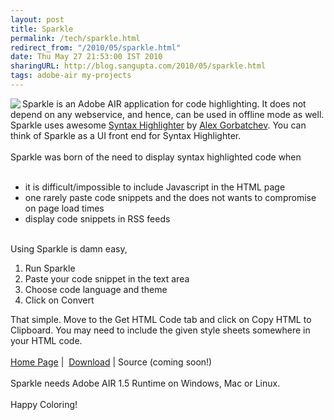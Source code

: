 ```yaml
---
layout: post
title: Sparkle
permalink: /tech/sparkle.html
redirect_from: "/2010/05/sparkle.html"
date: Thu May 27 21:53:00 IST 2010
sharingURL: http://blog.sangupta.com/2010/05/sparkle.html
tags: adobe-air my-projects
---
```

<img src="http://static.sangupta.com/sparkle/sparkle.png" align="left">Sparkle is an Adobe AIR application for code highlighting. It does not depend on any webservice, and hence, can be used in offline mode as well. Sparkle uses awesome 
<a href="http://alexgorbatchev.com/wiki/SyntaxHighlighter">Syntax Highlighter</a> by 
<a href="http://alexgorbatchev.com/">Alex Gorbatchev</a>. You can think of Sparkle as a UI front end for Syntax Highlighter.
<br>
<br>Sparkle was born of the need to display syntax highlighted code when
<br>
<br>
<ul>
    <li>it is difficult/impossible to include Javascript in the HTML page</li>
    <li>one rarely paste code snippets and the does not wants to compromise on page load times</li>
    <li>display code snippets in RSS feeds</li>
</ul>
<br>Using Sparkle is damn easy,
<br>
<ol>
    <li>Run Sparkle</li>
    <li>Paste your code snippet in the text area</li>
    <li>Choose code language and theme</li>
    <li>Click on Convert</li>
</ol>That simple. Move to the Get HTML Code tab and click on Copy HTML to Clipboard. You may need to include the given style sheets somewhere in your HTML code.
<br>
<br>
<a href="http://code.google.com/p/sangupta/wiki/Sparkle">Home Page</a>&nbsp;|&nbsp;
<a href="http://sangupta.googlecode.com/files/Sparkle.air">Download</a>&nbsp;|&nbsp;Source (coming soon!)
<br>
<br>Sparkle needs Adobe AIR 1.5 Runtime on Windows, Mac or Linux.
<br>
<br>Happy Coloring!
